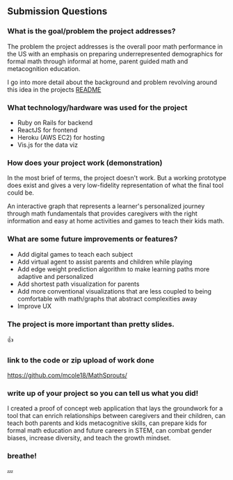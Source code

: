## Submission Questions

### What is the goal/problem the project addresses?

The problem the project addresses is the overall poor math performance in the US with an emphasis on preparing underrepresented demographics for formal math through informal at home, parent guided math and metacognition education.

I go into more detail about the background and problem revolving around this idea in the projects [README](./README.md)

### What technology/hardware was used for the project
- Ruby on Rails for backend
- ReactJS for frontend
- Heroku (AWS EC2) for hosting
- Vis.js for the data viz

### How does your project work (demonstration)
In the most brief of terms, the project doesn't work. But a working prototype does exist and gives a very low-fidelity representation of what the final tool could be.

An interactive graph that represents a learner's personalized journey through math fundamentals that provides caregivers with the right information and easy at home activities and games to teach their kids math.

### What are some future improvements or features?
- Add digital games to teach each subject
- Add virtual agent to assist parents and children while playing
- Add edge weight prediction algorithm to make learning paths more adaptive and personalized
- Add shortest path visualization for parents
- Add more conventional visualizations that are less coupled to being comfortable with math/graphs that abstract complexities away
- Improve UX

### The project is more important than pretty slides.
:thumbsup:

### link to the code or zip upload of work done
https://github.com/mcole18/MathSprouts/

### write up of your project so you can tell us what you did!
I created a proof of concept web application that lays the groundwork for a tool that can enrich relationships between caregivers and their children, can teach both parents and kids metacognitive skills, can prepare kids for formal math education and future careers in STEM, can combat gender biases, increase diversity, and teach the growth mindset.

### breathe! 
:zzz:

